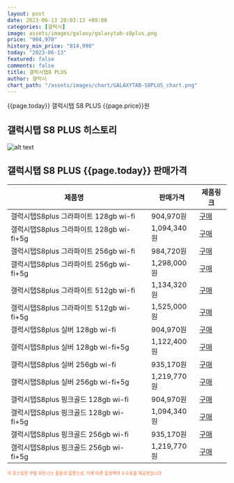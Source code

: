 ```yaml
---
layout: post
date: 2023-06-13 20:03:13 +09:00
categories: [갤럭시]
image: assets/images/galaxy/galaxytab-s8plus.png
price: "904,970"
history_min_price: "814,990"
today: "2023-06-13"
featured: false
comments: false
title: 갤럭시탭8 PLUS
author: 갤럭시
chart_path: "/assets/images/chart/GALAXYTAB-S8PLUS_chart.png"
---
```


{{page.today}} 갤럭시탭 S8 PLUS {{page.price}}원

## 갤럭시탭 S8 PLUS 히스토리
![alt text]({{page.chart_path}} "갤럭시S23 히스토리")

## 갤럭시탭 S8 PLUS {{page.today}} 판매가격
<main>
<table id="rwd-table-large">
  <thead>
    <tr>
      <th>제품명</th>
      <th></th>
      <th>판매가격</th>
      <th>제품링크</th>
    </tr>
  </thead>
  <tbody><tr>
        <td>갤럭시탭S8plus 그라파이트 128gb wi-fi</td>
        <td></td>
        <td>904,970원</td>
        <td><a href='https://link.coupang.com/a/SBXWy' target='_blank'>구매</a></td>
        </tr><tr>
        <td>갤럭시탭S8plus 그라파이트 128gb wi-fi+5g</td>
        <td></td>
        <td>1,094,340원</td>
        <td><a href='https://link.coupang.com/a/SBXZq' target='_blank'>구매</a></td>
        </tr><tr>
        <td>갤럭시탭S8plus 그라파이트 256gb wi-fi</td>
        <td></td>
        <td>984,720원</td>
        <td><a href='https://link.coupang.com/a/SBX1O' target='_blank'>구매</a></td>
        </tr><tr>
        <td>갤럭시탭S8plus 그라파이트 256gb wi-fi+5g</td>
        <td></td>
        <td>1,298,000원</td>
        <td><a href='https://link.coupang.com/a/SBX30' target='_blank'>구매</a></td>
        </tr><tr>
        <td>갤럭시탭S8plus 그라파이트 512gb wi-fi</td>
        <td></td>
        <td>1,134,320원</td>
        <td><a href='https://link.coupang.com/a/SBX55' target='_blank'>구매</a></td>
        </tr><tr>
        <td>갤럭시탭S8plus 그라파이트 512gb wi-fi+5g</td>
        <td></td>
        <td>1,525,000원</td>
        <td><a href='https://link.coupang.com/a/SBX8o' target='_blank'>구매</a></td>
        </tr><tr>
        <td>갤럭시탭S8plus 실버 128gb wi-fi</td>
        <td></td>
        <td>904,970원</td>
        <td><a href='https://link.coupang.com/a/SBYaG' target='_blank'>구매</a></td>
        </tr><tr>
        <td>갤럭시탭S8plus 실버 128gb wi-fi+5g</td>
        <td></td>
        <td>1,122,400원</td>
        <td><a href='https://link.coupang.com/a/SBYcO' target='_blank'>구매</a></td>
        </tr><tr>
        <td>갤럭시탭S8plus 실버 256gb wi-fi</td>
        <td></td>
        <td>935,170원</td>
        <td><a href='https://link.coupang.com/a/SBYeQ' target='_blank'>구매</a></td>
        </tr><tr>
        <td>갤럭시탭S8plus 실버 256gb wi-fi+5g</td>
        <td></td>
        <td>1,219,770원</td>
        <td><a href='https://link.coupang.com/a/SBYgY' target='_blank'>구매</a></td>
        </tr><tr>
        <td>갤럭시탭S8plus 핑크골드 128gb wi-fi</td>
        <td></td>
        <td>904,970원</td>
        <td><a href='https://link.coupang.com/a/SBYi2' target='_blank'>구매</a></td>
        </tr><tr>
        <td>갤럭시탭S8plus 핑크골드 128gb wi-fi+5g</td>
        <td></td>
        <td>1,094,340원</td>
        <td><a href='https://link.coupang.com/a/SBYkN' target='_blank'>구매</a></td>
        </tr><tr>
        <td>갤럭시탭S8plus 핑크골드 256gb wi-fi</td>
        <td></td>
        <td>935,170원</td>
        <td><a href='https://link.coupang.com/a/SBYmI' target='_blank'>구매</a></td>
        </tr><tr>
        <td>갤럭시탭S8plus 핑크골드 256gb wi-fi+5g</td>
        <td></td>
        <td>1,219,770원</td>
        <td><a href='https://link.coupang.com/a/SBYoO' target='_blank'>구매</a></td>
        </tr></tbody>
</table>

</main>
<div style="color:#e56a2c;font-size: 0.7em;" >
이 포스팅은 쿠팡 파트너스 활동의 일환으로, 이에 따른 일정액의 수수료를 제공받습니다.
</div>
